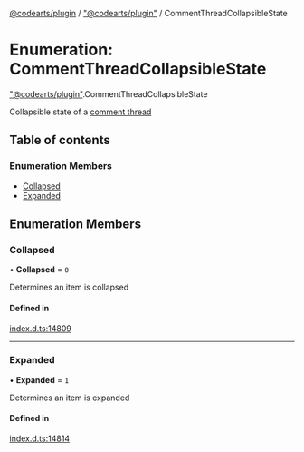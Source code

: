 [@codearts/plugin](../README.md) / ["@codearts/plugin"](../modules/_codearts_plugin_.md) / CommentThreadCollapsibleState

# Enumeration: CommentThreadCollapsibleState

["@codearts/plugin"](../modules/_codearts_plugin_.md).CommentThreadCollapsibleState

Collapsible state of a [comment thread](../interfaces/codearts_plugin_.CommentThread.md)

## Table of contents

### Enumeration Members

- [Collapsed](codearts_plugin_.CommentThreadCollapsibleState.md#collapsed)
- [Expanded](codearts_plugin_.CommentThreadCollapsibleState.md#expanded)

## Enumeration Members

### Collapsed

• **Collapsed** = ``0``

Determines an item is collapsed

#### Defined in

[index.d.ts:14809](https://github.com/huaweicloud/cloudide-plugin-api/blob/a055dd0/index.d.ts#L14809)

___

### Expanded

• **Expanded** = ``1``

Determines an item is expanded

#### Defined in

[index.d.ts:14814](https://github.com/huaweicloud/cloudide-plugin-api/blob/a055dd0/index.d.ts#L14814)
